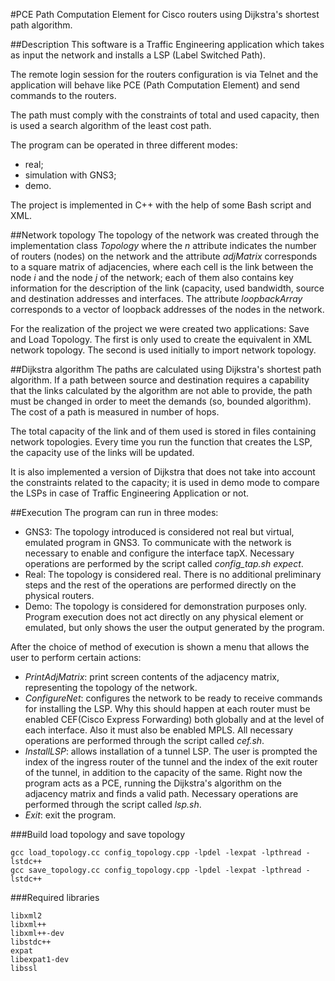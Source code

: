 #PCE
Path Computation Element for Cisco routers using Dijkstra's shortest path algorithm.

##Description
This software is a Traffic Engineering application which takes as input the network and installs a LSP (Label Switched Path).

The remote login session for the routers configuration is via Telnet and the application will behave like PCE (Path Computation Element) and send commands to the routers.

The path must comply with the constraints of total and used capacity, then is used a search algorithm of the least cost path.

The program can be operated in three different modes:
- real;
- simulation with GNS3;
- demo.

The project is implemented in C++ with the help of some Bash script and XML.

##Network topology
The topology of the network was created through the implementation class *Topology* where the *n* attribute indicates the number of routers (nodes) on the network and the attribute *adjMatrix* corresponds to a square matrix of adjacencies, where each cell is the link between the node *i* and the node *j* of the network; each of them also contains key information for the description of the link (capacity, used bandwidth, source and destination addresses and interfaces. The attribute *loopbackArray* corresponds to a vector of loopback addresses of the nodes in the network.

For the realization of the project we were created two applications: Save and Load Topology. The first is only used to create the equivalent in XML network topology. The second is used initially to import network topology.

##Dijkstra algorithm
The paths are calculated using Dijkstra's shortest path algorithm. If a path between source and destination requires a capability that the links calculated by the algorithm are not able to provide, the path must be changed in order to meet the demands (so, bounded algorithm). The cost of a path is measured in number of hops.

The total capacity of the link and of them used is stored in files containing network topologies. Every time you run the function that creates the LSP, the capacity use of the links will be updated.

It is also implemented a version of Dijkstra that does not take into account the constraints related to the capacity; it is used in demo mode to compare the LSPs in case of Traffic Engineering Application or not.

##Execution
The program can run in three modes:
- GNS3: The topology introduced is considered not real but virtual, emulated program in GNS3. To communicate with the network is necessary to enable and configure the interface tapX. Necessary operations are performed by the script called *config_tap.sh expect*.
- Real: The topology is considered real. There is no additional preliminary steps and the rest of the operations are performed directly on the physical routers.
- Demo: The topology is considered for demonstration purposes only. Program execution does not act directly on any physical element or emulated, but only shows the user the output generated by the program.

After the choice of method of execution is shown a menu that allows the user to perform certain actions:
- *PrintAdjMatrix*: print screen contents of the adjacency matrix, representing the topology of the network.
- *ConfigureNet*: configures the network to be ready to receive commands for installing the LSP. Why this should happen at each router must be enabled CEF(Cisco Express Forwarding) both globally and at the level of each interface. Also it must also be enabled MPLS. All necessary operations are performed through the script called *cef.sh*.
- *InstallLSP*: allows installation of a tunnel LSP. The user is prompted the index of the ingress router of the tunnel and the index of the exit router of the tunnel, in addition to the capacity of the same. Right now the program acts as a PCE, running the Dijkstra's algorithm on the adjacency matrix and finds a valid path. Necessary operations are performed through the script called *lsp.sh*.
- *Exit*: exit the program.

###Build load topology and save topology
```
gcc load_topology.cc config_topology.cpp -lpdel -lexpat -lpthread -lstdc++
gcc save_topology.cc config_topology.cpp -lpdel -lexpat -lpthread -lstdc++
```
###Required libraries
```
libxml2
libxml++
libxml++-dev
libstdc++
expat
libexpat1-dev
libssl
```
